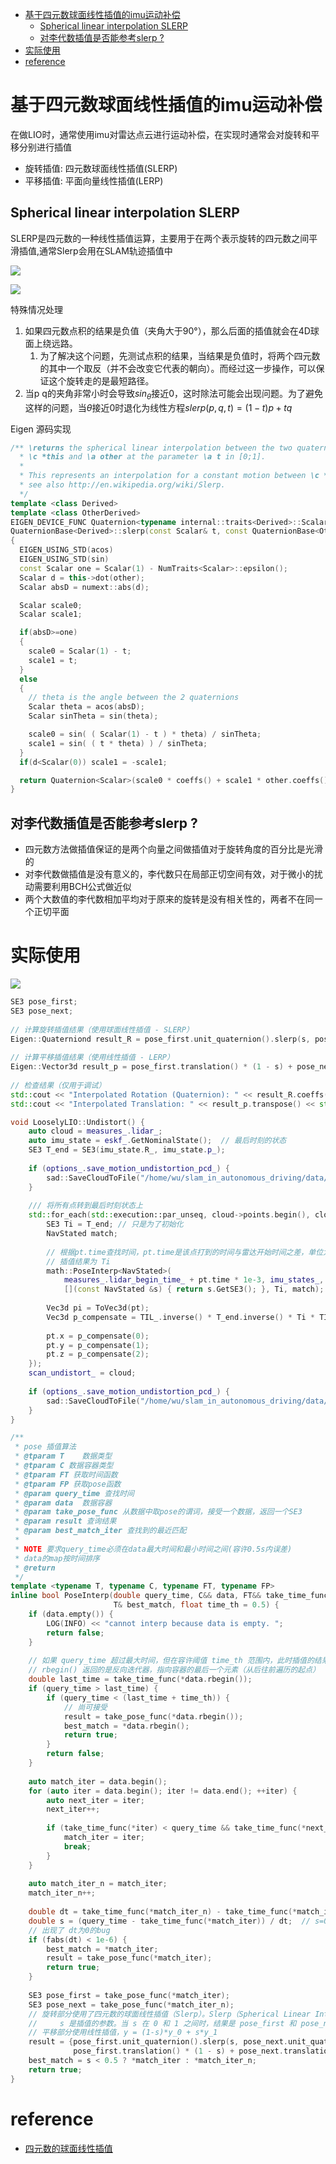- [基于四元数球面线性插值的imu运动补偿](#基于四元数球面线性插值的imu运动补偿)
  - [Spherical linear interpolation SLERP](#spherical-linear-interpolation-slerp)
  - [对李代数插值是否能参考slerp ?](#对李代数插值是否能参考slerp-)
- [实际使用](#实际使用)
- [reference](#reference)

# 基于四元数球面线性插值的imu运动补偿

在做LIO时，通常使用imu对雷达点云进行运动补偿，在实现时通常会对旋转和平移分别进行插值

- 旋转插值: 四元数球面线性插值(SLERP)
- 平移插值: 平面向量线性插值(LERP)

## Spherical linear interpolation SLERP

SLERP是四元数的一种线性插值运算，主要用于在两个表示旋转的四元数之间平滑插值,通常Slerp会用在SLAM轨迹插值中

![](./img/基于四元数球面线性插值的imu运动补偿/slerp_1.png)

![](./img/基于四元数球面线性插值的imu运动补偿/slerp_2.png)

特殊情况处理

1. 如果四元数点积的结果是负值（夹角大于90°），那么后面的插值就会在4D球面上绕远路。
   1. 为了解决这个问题，先测试点积的结果，当结果是负值时，将两个四元数的其中一个取反（并不会改变它代表的朝向）。而经过这一步操作，可以保证这个旋转走的是最短路径。
2. 当p q的夹角非常小时会导致$sin_{\theta}$接近0，这时除法可能会出现问题。为了避免这样的问题，当$\theta$接近0时退化为线性方程$slerp(p,q,t)=(1-t)p+tq$

Eigen 源码实现

```cpp
/** \returns the spherical linear interpolation between the two quaternions
  * \c *this and \a other at the parameter \a t in [0;1].
  * 
  * This represents an interpolation for a constant motion between \c *this and \a other,
  * see also http://en.wikipedia.org/wiki/Slerp.
  */
template <class Derived>
template <class OtherDerived>
EIGEN_DEVICE_FUNC Quaternion<typename internal::traits<Derived>::Scalar>
QuaternionBase<Derived>::slerp(const Scalar& t, const QuaternionBase<OtherDerived>& other) const
{
  EIGEN_USING_STD(acos)
  EIGEN_USING_STD(sin)
  const Scalar one = Scalar(1) - NumTraits<Scalar>::epsilon();
  Scalar d = this->dot(other);
  Scalar absD = numext::abs(d);

  Scalar scale0;
  Scalar scale1;

  if(absD>=one)
  {
    scale0 = Scalar(1) - t;
    scale1 = t;
  }
  else
  {
    // theta is the angle between the 2 quaternions
    Scalar theta = acos(absD);
    Scalar sinTheta = sin(theta);

    scale0 = sin( ( Scalar(1) - t ) * theta) / sinTheta;
    scale1 = sin( ( t * theta) ) / sinTheta;
  }
  if(d<Scalar(0)) scale1 = -scale1;

  return Quaternion<Scalar>(scale0 * coeffs() + scale1 * other.coeffs());
}
```

## 对李代数插值是否能参考slerp ?

- 四元数方法做插值保证的是两个向量之间做插值对于旋转角度的百分比是光滑的
- 对李代数做插值是没有意义的，李代数只在局部正切空间有效，对于微小的扰动需要利用BCH公式做近似
- 两个大数值的李代数相加平均对于原来的旋转是没有相关性的，两者不在同一个正切平面

# 实际使用

![](./img/基于四元数球面线性插值的imu运动补偿/slerp_3.png)

```cpp
SE3 pose_first;
SE3 pose_next;
 
// 计算旋转插值结果（使用球面线性插值 - SLERP）
Eigen::Quaterniond result_R = pose_first.unit_quaternion().slerp(s, pose_next.unit_quaternion());
 
// 计算平移插值结果（使用线性插值 - LERP）
Eigen::Vector3d result_p = pose_first.translation() * (1 - s) + pose_next.translation() * s;
 
// 检查结果（仅用于调试）
std::cout << "Interpolated Rotation (Quaternion): " << result_R.coeffs().transpose() << std::endl;
std::cout << "Interpolated Translation: " << result_p.transpose() << std::endl;
```

```cpp
void LooselyLIO::Undistort() {
    auto cloud = measures_.lidar_;
    auto imu_state = eskf_.GetNominalState();  // 最后时刻的状态
    SE3 T_end = SE3(imu_state.R_, imu_state.p_);
 
    if (options_.save_motion_undistortion_pcd_) {
        sad::SaveCloudToFile("/home/wu/slam_in_autonomous_driving/data/ch7/undist/before_undist.pcd", *cloud);
    }
 
    /// 将所有点转到最后时刻状态上
    std::for_each(std::execution::par_unseq, cloud->points.begin(), cloud->points.end(), [&](auto &pt) {
        SE3 Ti = T_end; // 只是为了初始化
        NavStated match;
 
        // 根据pt.time查找时间，pt.time是该点打到的时间与雷达开始时间之差，单位为毫秒
        // 插值结果为 Ti
        math::PoseInterp<NavStated>(
            measures_.lidar_begin_time_ + pt.time * 1e-3, imu_states_, [](const NavStated &s) { return s.timestamp_; },
            [](const NavStated &s) { return s.GetSE3(); }, Ti, match);
 
        Vec3d pi = ToVec3d(pt);
        Vec3d p_compensate = TIL_.inverse() * T_end.inverse() * Ti * TIL_ * pi;
 
        pt.x = p_compensate(0);
        pt.y = p_compensate(1);
        pt.z = p_compensate(2);
    });
    scan_undistort_ = cloud;
 
    if (options_.save_motion_undistortion_pcd_) {
        sad::SaveCloudToFile("/home/wu/slam_in_autonomous_driving/data/ch7/undist/after_undist.pcd", *cloud);
    }
}
```

```cpp
/**
 * pose 插值算法
 * @tparam T    数据类型
 * @tparam C 数据容器类型
 * @tparam FT 获取时间函数
 * @tparam FP 获取pose函数
 * @param query_time 查找时间
 * @param data  数据容器
 * @param take_pose_func 从数据中取pose的谓词，接受一个数据，返回一个SE3
 * @param result 查询结果
 * @param best_match_iter 查找到的最近匹配
 *
 * NOTE 要求query_time必须在data最大时间和最小时间之间(容许0.5s内误差)
 * data的map按时间排序
 * @return
 */
template <typename T, typename C, typename FT, typename FP>
inline bool PoseInterp(double query_time, C&& data, FT&& take_time_func, FP&& take_pose_func, SE3& result,
                       T& best_match, float time_th = 0.5) {
    if (data.empty()) {
        LOG(INFO) << "cannot interp because data is empty. ";
        return false;
    }
 
    // 如果 query_time 超过最大时间，但在容许阈值 time_th 范围内，此时插值的结果直接使用最后一条数据的位姿。
    // rbegin() 返回的是反向迭代器，指向容器的最后一个元素（从后往前遍历的起点）
    double last_time = take_time_func(*data.rbegin());
    if (query_time > last_time) {
        if (query_time < (last_time + time_th)) {
            // 尚可接受
            result = take_pose_func(*data.rbegin());
            best_match = *data.rbegin();
            return true;
        }
        return false;
    }
 
    auto match_iter = data.begin();
    for (auto iter = data.begin(); iter != data.end(); ++iter) {
        auto next_iter = iter;
        next_iter++;
 
        if (take_time_func(*iter) < query_time && take_time_func(*next_iter) >= query_time) {
            match_iter = iter;
            break;
        }
    }
 
    auto match_iter_n = match_iter;
    match_iter_n++;
 
    double dt = take_time_func(*match_iter_n) - take_time_func(*match_iter);
    double s = (query_time - take_time_func(*match_iter)) / dt;  // s=0 时为第一帧，s=1时为next
    // 出现了 dt为0的bug
    if (fabs(dt) < 1e-6) {
        best_match = *match_iter;
        result = take_pose_func(*match_iter);
        return true;
    }
 
    SE3 pose_first = take_pose_func(*match_iter);
    SE3 pose_next = take_pose_func(*match_iter_n);
    // 旋转部分使用了四元数的球面线性插值（Slerp）。Slerp（Spherical Linear Interpolation） 是一种在两四元数之间进行插值的方式。与普通的线性插值不同，Slerp 能够保持旋转的路径最短，给出的旋转角度总是通过球面路径最优化。
    //     s 是插值的参数。当 s 在 0 和 1 之间时，结果是 pose_first 和 pose_next 之间的旋转的插值。
    // 平移部分使用线性插值，y = (1-s)*y_0 + s*y_1
    result = {pose_first.unit_quaternion().slerp(s, pose_next.unit_quaternion()),
              pose_first.translation() * (1 - s) + pose_next.translation() * s};
    best_match = s < 0.5 ? *match_iter : *match_iter_n;
    return true;
}
```

# reference

- [四元数的球面线性插值](https://zhuanlan.zhihu.com/p/538653027)
